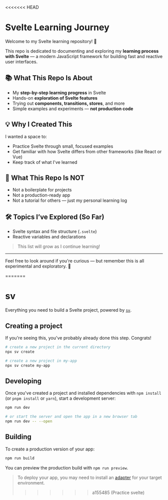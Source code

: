 <<<<<<< HEAD
# Svelte Learning Journey

Welcome to my Svelte learning repository! 🎯

This repo is dedicated to documenting and exploring my **learning process with Svelte** — a modern JavaScript framework for building fast and reactive user interfaces.

## 📚 What This Repo Is About

- My **step-by-step learning progress** in Svelte
- Hands-on **exploration of Svelte features**
- Trying out **components, transitions, stores**, and more
- Simple examples and experiments — **not production code**

## 💡 Why I Created This

I wanted a space to:

- Practice Svelte through small, focused examples
- Get familiar with how Svelte differs from other frameworks (like React or Vue)
- Keep track of what I've learned

## 🚫 What This Repo Is NOT

- Not a boilerplate for projects
- Not a production-ready app
- Not a tutorial for others — just my personal learning log

## 🛠️ Topics I’ve Explored (So Far)

- Svelte syntax and file structure (`.svelte`)
- Reactive variables and declarations

> This list will grow as I continue learning!

---

Feel free to look around if you're curious — but remember this is all experimental and exploratory. 🚧

=======
# sv

Everything you need to build a Svelte project, powered by [`sv`](https://github.com/sveltejs/cli).

## Creating a project

If you're seeing this, you've probably already done this step. Congrats!

```sh
# create a new project in the current directory
npx sv create

# create a new project in my-app
npx sv create my-app
```

## Developing

Once you've created a project and installed dependencies with `npm install` (or `pnpm install` or `yarn`), start a development server:

```sh
npm run dev

# or start the server and open the app in a new browser tab
npm run dev -- --open
```

## Building

To create a production version of your app:

```sh
npm run build
```

You can preview the production build with `npm run preview`.

> To deploy your app, you may need to install an [adapter](https://svelte.dev/docs/kit/adapters) for your target environment.
>>>>>>> a155485 (Practice svelte)
